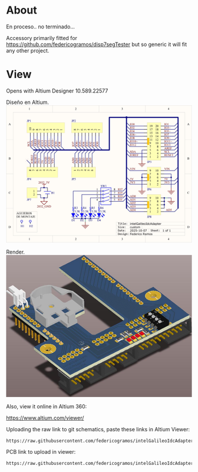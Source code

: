 # About

En proceso.. no terminado...

Accessory primarily fitted for https://github.com/federicogramos/disp7segTester but so generic it will fit any other project.

# View

Opens with Altium Designer 10.589.22577


Diseño en Altium.
![alt text](https://raw.githubusercontent.com/federicogramos/intelGalileoIdcAdapter/main/otherFiles/sch.jpg)

Render.
![alt text](https://raw.githubusercontent.com/federicogramos/intelGalileoIdcAdapter/main/otherFiles/cad.jpg)

Also, view it online in Altium 360:

https://www.altium.com/viewer/

Uploading the raw link to git schematics, paste these links in Altium Viewer:

```
https://raw.githubusercontent.com/federicogramos/intelGalileoIdcAdapter/main/intelGalileoIdcAdapter.SchDoc
```

PCB link to upload in viewer:
```
https://raw.githubusercontent.com/federicogramos/intelGalileoIdcAdapter/main/intelGalileoIdcAdapter.PcbDoc
```

